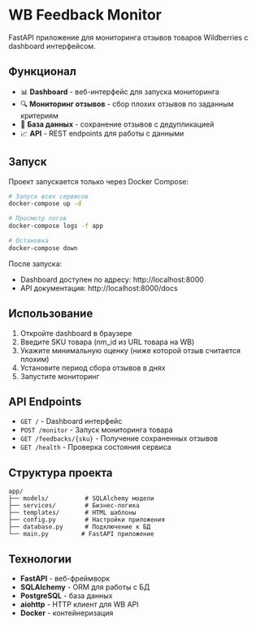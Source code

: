 # WB Feedback Monitor

FastAPI приложение для мониторинга отзывов товаров Wildberries с dashboard интерфейсом.

## Функционал

- 📊 **Dashboard** - веб-интерфейс для запуска мониторинга
- 🔍 **Мониторинг отзывов** - сбор плохих отзывов по заданным критериям
- 💾 **База данных** - сохранение отзывов с дедупликацией
- 📈 **API** - REST endpoints для работы с данными

## Запуск

Проект запускается только через Docker Compose:

```bash
# Запуск всех сервисов
docker-compose up -d

# Просмотр логов
docker-compose logs -f app

# Остановка
docker-compose down
```

После запуска:
- Dashboard доступен по адресу: http://localhost:8000
- API документация: http://localhost:8000/docs

## Использование

1. Откройте dashboard в браузере
2. Введите SKU товара (nm_id из URL товара на WB)
3. Укажите минимальную оценку (ниже которой отзыв считается плохим)
4. Установите период сбора отзывов в днях
5. Запустите мониторинг

## API Endpoints

- `GET /` - Dashboard интерфейс
- `POST /monitor` - Запуск мониторинга товара
- `GET /feedbacks/{sku}` - Получение сохраненных отзывов
- `GET /health` - Проверка состояния сервиса

## Структура проекта

```
app/
├── models/          # SQLAlchemy модели
├── services/        # Бизнес-логика
├── templates/       # HTML шаблоны
├── config.py        # Настройки приложения
├── database.py      # Подключение к БД
└── main.py         # FastAPI приложение
```

## Технологии

- **FastAPI** - веб-фреймворк
- **SQLAlchemy** - ORM для работы с БД
- **PostgreSQL** - база данных
- **aiohttp** - HTTP клиент для WB API
- **Docker** - контейнеризация
